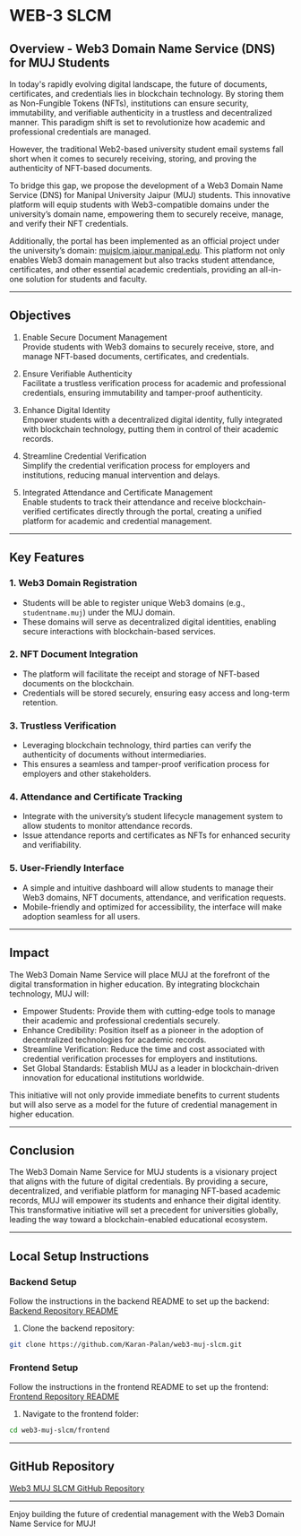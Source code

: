 # WEB-3 SLCM

## Overview -  Web3 Domain Name Service (DNS) for MUJ Students

In today's rapidly evolving digital landscape, the future of documents, certificates, and credentials lies in blockchain technology. By storing them as Non-Fungible Tokens (NFTs), institutions can ensure security, immutability, and verifiable authenticity in a trustless and decentralized manner. This paradigm shift is set to revolutionize how academic and professional credentials are managed.

However, the traditional Web2-based university student email systems fall short when it comes to securely receiving, storing, and proving the authenticity of NFT-based documents.

To bridge this gap, we propose the development of a Web3 Domain Name Service (DNS) for Manipal University Jaipur (MUJ) students. This innovative platform will equip students with Web3-compatible domains under the university’s domain name, empowering them to securely receive, manage, and verify their NFT credentials.

Additionally, the portal has been implemented as an official project under the university’s domain: [mujslcm.jaipur.manipal.edu](https://mujslcm.jaipur.manipal.edu). This platform not only enables Web3 domain management but also tracks student attendance, certificates, and other essential academic credentials, providing an all-in-one solution for students and faculty.

---

## Objectives

1. Enable Secure Document Management  
   Provide students with Web3 domains to securely receive, store, and manage NFT-based documents, certificates, and credentials.

2. Ensure Verifiable Authenticity  
   Facilitate a trustless verification process for academic and professional credentials, ensuring immutability and tamper-proof authenticity.

3. Enhance Digital Identity  
   Empower students with a decentralized digital identity, fully integrated with blockchain technology, putting them in control of their academic records.

4. Streamline Credential Verification  
   Simplify the credential verification process for employers and institutions, reducing manual intervention and delays.

5. Integrated Attendance and Certificate Management  
   Enable students to track their attendance and receive blockchain-verified certificates directly through the portal, creating a unified platform for academic and credential management.

---

## Key Features

### 1. Web3 Domain Registration

- Students will be able to register unique Web3 domains (e.g., `studentname.muj`) under the MUJ domain.
- These domains will serve as decentralized digital identities, enabling secure interactions with blockchain-based services.

### 2. NFT Document Integration

- The platform will facilitate the receipt and storage of NFT-based documents on the blockchain.
- Credentials will be stored securely, ensuring easy access and long-term retention.

### 3. Trustless Verification

- Leveraging blockchain technology, third parties can verify the authenticity of documents without intermediaries.
- This ensures a seamless and tamper-proof verification process for employers and other stakeholders.

### 4. Attendance and Certificate Tracking

- Integrate with the university’s student lifecycle management system to allow students to monitor attendance records.
- Issue attendance reports and certificates as NFTs for enhanced security and verifiability.

### 5. User-Friendly Interface

- A simple and intuitive dashboard will allow students to manage their Web3 domains, NFT documents, attendance, and verification requests.
- Mobile-friendly and optimized for accessibility, the interface will make adoption seamless for all users.

---

## Impact

The Web3 Domain Name Service will place MUJ at the forefront of the digital transformation in higher education. By integrating blockchain technology, MUJ will:

- Empower Students: Provide them with cutting-edge tools to manage their academic and professional credentials securely.
- Enhance Credibility: Position itself as a pioneer in the adoption of decentralized technologies for academic records.
- Streamline Verification: Reduce the time and cost associated with credential verification processes for employers and institutions.
- Set Global Standards: Establish MUJ as a leader in blockchain-driven innovation for educational institutions worldwide.

This initiative will not only provide immediate benefits to current students but will also serve as a model for the future of credential management in higher education.

---

## Conclusion

The Web3 Domain Name Service for MUJ students is a visionary project that aligns with the future of digital credentials. By providing a secure, decentralized, and verifiable platform for managing NFT-based academic records, MUJ will empower its students and enhance their digital identity. This transformative initiative will set a precedent for universities globally, leading the way toward a blockchain-enabled educational ecosystem.

---

## Local Setup Instructions

### Backend Setup

Follow the instructions in the backend README to set up the backend:
[Backend Repository README](https://github.com/Karan-Palan/web3-muj-slcm/tree/main/backend#readme)

1. Clone the backend repository:

```bash
git clone https://github.com/Karan-Palan/web3-muj-slcm.git
```

### Frontend Setup

Follow the instructions in the frontend README to set up the frontend:
[Frontend Repository README](https://github.com/Karan-Palan/web3-muj-slcm/tree/main/frontend#readme)

1. Navigate to the frontend folder:

```bash
cd web3-muj-slcm/frontend
```

---

## GitHub Repository

[Web3 MUJ SLCM GitHub Repository](https://github.com/Karan-Palan/web3-muj-slcm)

---

Enjoy building the future of credential management with the Web3 Domain Name Service for MUJ!

